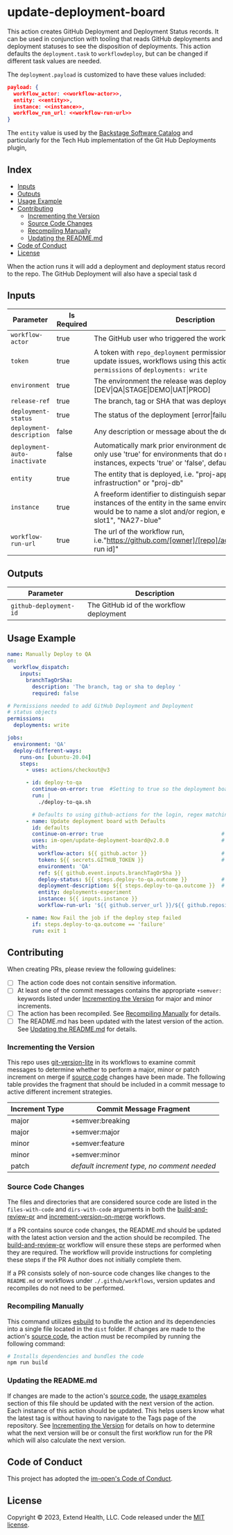 # update-deployment-board

This action creates GitHub Deployment and Deployment Status records.  It can be used in conjunction with tooling that reads GitHub deployments and deployment statuses to see the disposition of deployments.  This action defaults the `deployment.task` to `workflowdeploy`, but can be changed if different task values are needed.

The `deployment.payload` is customized to have these values included:
```json
payload: {
  workflow_actor: <<workflow-actor>>,
  entity: <<entity>>,
  instance: <<instance>>,
  workflow_run_url: <<workflow-run-url>>
}
```

The  `entity` value is used by the [Backstage Software Catalog] and particularly for the Tech Hub implementation of the Git Hub Deployments plugin,

## Index <!-- omit in toc -->

- [Inputs](#inputs)
- [Outputs](#outputs)
- [Usage Example](#usage-example)
- [Contributing](#contributing)
  - [Incrementing the Version](#incrementing-the-version)
  - [Source Code Changes](#source-code-changes)
  - [Recompiling Manually](#recompiling-manually)
  - [Updating the README.md](#updating-the-readmemd)
- [Code of Conduct](#code-of-conduct)
- [License](#license)

When the action runs it will add a deployment and deployment status record to the repo.  The GitHub Deployment will also have a special task d

## Inputs

| Parameter                    | Is Required | Description                                                                                                                                                                                         |
| ---------------------------- | ----------- | --------------------------------------------------------------------------------------------------------------------------------------------------------------------------------------------------- |
| `workflow-actor`             | true        | The GitHub user who triggered the workflow                                                                                                                                                          |
| `token`                      | true        | A token with `repo_deployment` permissions to create and update issues, workflows using this action should be granted `permissions` of `deployments: write`                                         |
| `environment`                | true        | The environment the release was deployed to, i.e. [DEV\|QA\|STAGE\|DEMO\|UAT\|PROD]                                                                                                                 |
| `release-ref`                | true        | The branch, tag or SHA that was deployed                                                                                                                                                            |
| `deployment-status`          | true        | The status of the deployment [error\|failure\|success]                                                                                                                                              |
| `deployment-description`     | false       | Any description or message about the deployment                                                                                                                                                     |
| `deployment-auto-inactivate` | false       | Automatically mark prior environment deployments inactive, only use 'true' for environments that do not have multiple instances, expects 'true' or 'false', defaults to 'false'                     |
| `entity`                     | true        | The entity that is deployed, i.e. "proj-app", "proj-infrastruction" or "proj-db"                                                                                                                    |
| `instance`                   | true        | A freeform identifier to distinguish separately deployed instances of the entity in the same environment. Typical uses would be to name a slot and/or region, e.g "NA26", "NA26-slot1", "NA27-blue" |
| `workflow-run-url`           | true        | The url of the workflow run, i.e."https://github.com/[owner]/[repo]/actions/runs/[workflow run id]"                                                                                                 |


## Outputs

| Parameter              | Description                              |
| ---------------------- | ---------------------------------------- |
| `github-deployment-id` | The GitHub id of the workflow deployment |

## Usage Example

```yml
name: Manually Deploy to QA
on:
  workflow_dispatch:
    inputs:
      branchTagOrSha:
        description: 'The branch, tag or sha to deploy '
        required: false

# Permissions needed to add GitHub Deployment and Deployment
# status objects
permissions:
  deployments: write

jobs:
  environment: 'QA'
  deploy-different-ways:
    runs-on: [ubuntu-20.04]
    steps:
      - uses: actions/checkout@v3

      - id: deploy-to-qa
        continue-on-error: true  #Setting to true so the deployment board can be updated, even if this fails
        run: |
          ./deploy-to-qa.sh

        # Defaults to using github-actions for the login, regex matching to determine the ref-type and times shown in UTC
      - name: Update deployment board with Defaults
        id: defaults
        continue-on-error: true                                      # Setting to true so the job doesn't fail if updating the board fails.
        uses: im-open/update-deployment-board@v2.0.0                 # You may also reference just the major or major.minor version
        with:
          workflow-actor: ${{ github.actor }}                        # This will add the user who kicked off the workflow to the deployment payload
          token: ${{ secrets.GITHUB_TOKEN }}                         # If a different token is used, update github-login with the corresponding account
          environment: 'QA'
          ref: ${{ github.event.inputs.branchTagOrSha }}
          deploy-status: ${{ steps.deploy-to-qa.outcome }}           # outcome is the result of the step before continue-on-error is applied, i.e. [error|failure|success]
          deployment-description: ${{ steps.deploy-to-qa.outcome }}  # information that may add supporting information to the status/result
          entity: deployments-experiment
          instance: ${{ inputs.instance }}
          workflow-run-url: '${{ github.server_url }}/${{ github.repository }}/actions/runs/${{ github.run_id }}'

      - name: Now Fail the job if the deploy step failed
        if: steps.deploy-to-qa.outcome == 'failure'
        run: exit 1
```

## Contributing

When creating PRs, please review the following guidelines:

- [ ] The action code does not contain sensitive information.
- [ ] At least one of the commit messages contains the appropriate `+semver:` keywords listed under [Incrementing the Version] for major and minor increments.
- [ ] The action has been recompiled.  See [Recompiling Manually] for details.
- [ ] The README.md has been updated with the latest version of the action.  See [Updating the README.md] for details.

### Incrementing the Version

This repo uses [git-version-lite] in its workflows to examine commit messages to determine whether to perform a major, minor or patch increment on merge if [source code] changes have been made.  The following table provides the fragment that should be included in a commit message to active different increment strategies.

| Increment Type | Commit Message Fragment                     |
| -------------- | ------------------------------------------- |
| major          | +semver:breaking                            |
| major          | +semver:major                               |
| minor          | +semver:feature                             |
| minor          | +semver:minor                               |
| patch          | *default increment type, no comment needed* |

### Source Code Changes

The files and directories that are considered source code are listed in the `files-with-code` and `dirs-with-code` arguments in both the [build-and-review-pr] and [increment-version-on-merge] workflows.

If a PR contains source code changes, the README.md should be updated with the latest action version and the action should be recompiled.  The [build-and-review-pr] workflow will ensure these steps are performed when they are required.  The workflow will provide instructions for completing these steps if the PR Author does not initially complete them.

If a PR consists solely of non-source code changes like changes to the `README.md` or workflows under `./.github/workflows`, version updates and recompiles do not need to be performed.

### Recompiling Manually

This command utilizes [esbuild] to bundle the action and its dependencies into a single file located in the `dist` folder.  If changes are made to the action's [source code], the action must be recompiled by running the following command:

```sh
# Installs dependencies and bundles the code
npm run build
```

### Updating the README.md

If changes are made to the action's [source code], the [usage examples] section of this file should be updated with the next version of the action.  Each instance of this action should be updated.  This helps users know what the latest tag is without having to navigate to the Tags page of the repository.  See [Incrementing the Version] for details on how to determine what the next version will be or consult the first workflow run for the PR which will also calculate the next version.

## Code of Conduct

This project has adopted the [im-open's Code of Conduct](https://github.com/im-open/.github/blob/main/CODE_OF_CONDUCT.md).

## License

Copyright &copy; 2023, Extend Health, LLC. Code released under the [MIT license](LICENSE).

<!-- Links -->
[Backstage Software Catalog]: https://backstage.io/docs/features/software-catalog/
[Incrementing the Version]: #incrementing-the-version
[Recompiling Manually]: #recompiling-manually
[Updating the README.md]: #updating-the-readmemd
[source code]: #source-code-changes
[usage examples]: #usage-examples
[build-and-review-pr]: ./.github/workflows/build-and-review-pr.yml
[increment-version-on-merge]: ./.github/workflows/increment-version-on-merge.yml
[esbuild]: https://esbuild.github.io/getting-started/#bundling-for-node
[git-version-lite]: https://github.com/im-open/git-version-lite
[the board]: https://github.com/im-open/update-deployment-board/projects/1
[cleanup-deployment-board]: https://github.com/im-open/cleanup-deployment-board
